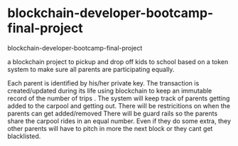 # blockchain-developer-bootcamp-final-project
blockchain-developer-bootcamp-final-project

a blockchain project to pickup and drop off kids to school based on a token system to make sure all parents are participating equally.

Each parent is identified by his/her private key. 
The transaction is created/updated during its life using blockchain to keep an immutable record of the number of trips .
The system will keep track of parents getting added to the carpool and getting out.
There will be restricitions on when the parents can get added/removed
There will be guard rails so the parents share the carpool rides in an equal number.
Even if they do some extra, they other parents will have to pitch in more the next block or they cant get blacklisted.